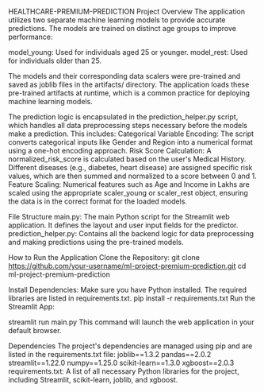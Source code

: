 HEALTHCARE-PREMIUM-PREDICTION
Project Overview
The application utilizes two separate machine learning models to provide accurate predictions. The models are trained on distinct age groups to improve performance:

model_young: Used for individuals aged 25 or younger.
model_rest: Used for individuals older than 25.

The models and their corresponding data scalers were pre-trained and saved as 
joblib files in the artifacts/ directory. The application loads these pre-trained artifacts at runtime, which is a common practice for deploying machine learning models.

The prediction logic is encapsulated in the prediction_helper.py script, which handles all data preprocessing steps necessary before the models make a prediction. This includes:
Categorical Variable Encoding: The script converts categorical inputs like Gender and Region into a numerical format using a one-hot encoding approach.
Risk Score Calculation: A normalized_risk_score is calculated based on the user's Medical History. Different diseases (e.g., diabetes, heart disease) are assigned specific risk values, which are then summed and normalized to a score between 0 and 1.
Feature Scaling: Numerical features such as Age and Income in Lakhs are scaled using the appropriate scaler_young or scaler_rest object, ensuring the data is in the correct format for the loaded models.

File Structure
main.py: The main Python script for the Streamlit web application. It defines the layout and user input fields for the predictor.
prediction_helper.py: Contains all the backend logic for data preprocessing and making predictions using the pre-trained models.

How to Run the Application
Clone the Repository:
git clone https://github.com/your-username/ml-project-premium-prediction.git
cd ml-project-premium-prediction

Install Dependencies:
Make sure you have Python installed. The required libraries are listed in 
requirements.txt.
pip install -r requirements.txt
Run the Streamlit App:

streamlit run main.py
This command will launch the web application in your default browser.

Dependencies
The project's dependencies are managed using 
pip and are listed in the requirements.txt file:
joblib==1.3.2
pandas==2.0.2
streamlit==1.22.0
numpy==1.25.0
scikit-learn==1.3.0
xgboost==2.0.3
requirements.txt: A list of all necessary Python libraries for the project, including Streamlit, scikit-learn, joblib, and xgboost.

